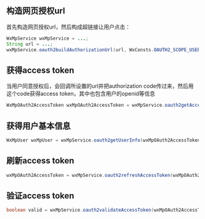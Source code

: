 ## 构造网页授权url

首先构造网页授权url，然后构成超链接让用户点击：

```java
WxMpService wxMpService = ...;
String url = ...;
wxMpService.oauth2buildAuthorizationUrl(url, WxConsts.OAUTH2_SCOPE_USER_INFO, null)
```

## 获得access token

当用户同意授权后，会回调所设置的url并把authorization code传过来，然后用这个code获得access token，其中也包含用户的openid等信息

```java
WxMpOAuth2AccessToken wxMpOAuth2AccessToken = wxMpService.oauth2getAccessToken(code);
```

## 获得用户基本信息

```java
WxMpUser wxMpUser = wxMpService.oauth2getUserInfo(wxMpOAuth2AccessToken, null);
```

## 刷新access token

```java
wxMpOAuth2AccessToken = wxMpService.oauth2refreshAccessToken(wxMpOAuth2AccessToken.getRefreshToken());
```

## 验证access token

```java
boolean valid = wxMpService.oauth2validateAccessToken(wxMpOAuth2AccessToken);
```
